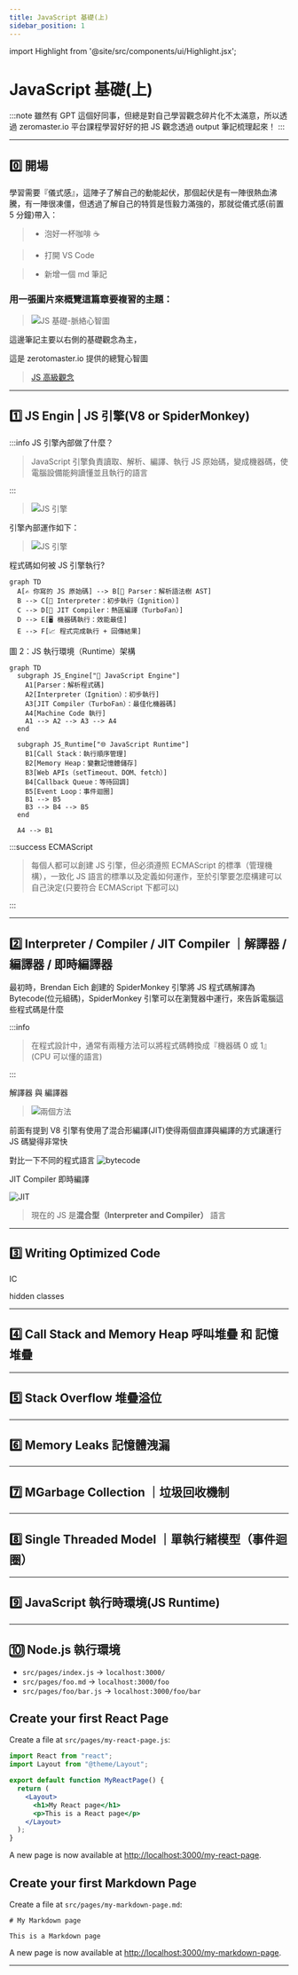 ```yaml
---
title: JavaScript 基礎(上)
sidebar_position: 1
---
```


import Highlight from '@site/src/components/ui/Highlight.jsx';

<!-- export const Highlight = ({ children, color }) => (
<span
style={{
      backgroundColor: color,
      borderRadius: "20px",
      color: "#fff",
      padding: "10px",
      cursor: "pointer",
    }}
onClick={() => {
alert(`You clicked the color ${color} with label ${children}`);
}}

>

    {children}

  </span>
); -->

# JavaScript 基礎(上)

:::note
雖然有 GPT 這個好同事，但總是對自己學習觀念碎片化不太滿意，所以透過 zeromaster.io 平台課程學習好好的把 JS 觀念透過 output 筆記梳理起來！
:::

---

## 0️⃣ 開場

學習需要『儀式感』，這陣子了解自己的動能起伏，那個起伏是有一陣很熱血沸騰，有一陣很凍僵，但透過了解自己的特質是恆毅力滿強的，那就從儀式感(前置 5 分鐘)帶入：

> - <Highlight color="#f97316">泡好一杯咖啡 ☕</Highlight>

> - <Highlight color="#fda4af">打開 VS Code</Highlight>

> - <Highlight color="#60a5fa">新增一個 md 筆記</Highlight>

### 用一張圖片來概覽這篇章要複習的主題：

> ![JS 基礎-脈絡心智圖](/img/js-fun01.png)

這邊筆記主要以右側的基礎觀念為主，

這是 zerotomaster.io 提供的總覽心智圖

> [JS 高級觀念](https://coggle.it/diagram/XE3ZoVj-rtA5hcxj/t/advanced-javascript)

---

## 1️⃣ JS Engin | JS 引擎(V8 or SpiderMonkey)

:::info
JS 引擎內部做了什麼？

> JavaScript 引擎負責<Highlight color="#25c2a0">讀取、解析、編譯、執行</Highlight> JS 原始碼，變成機器碼，使電腦設備能夠讀懂並且執行的語言

:::

> ![JS 引擎](/img/js-fun02.png)

引擎內部運作如下：

> ![JS 引擎](/img/js-fun03.png)

程式碼如何被 JS 引擎執行?

```mermaid
graph TD
  A[✍️ 你寫的 JS 原始碼] --> B[🧾 Parser：解析語法樹 AST]
  B --> C[🧠 Interpreter：初步執行（Ignition）]
  C --> D[🚀 JIT Compiler：熱區編譯（TurboFan）]
  D --> E[🖥️ 機器碼執行：效能最佳]
  E --> F[📈 程式完成執行 + 回傳結果]
```

圖 2：JS 執行環境（Runtime）架構

```mermaid
graph TD
  subgraph JS_Engine["🧠 JavaScript Engine"]
    A1[Parser：解析程式碼]
    A2[Interpreter（Ignition）：初步執行]
    A3[JIT Compiler（TurboFan）：最佳化機器碼]
    A4[Machine Code 執行]
    A1 --> A2 --> A3 --> A4
  end

  subgraph JS_Runtime["🌐 JavaScript Runtime"]
    B1[Call Stack：執行順序管理]
    B2[Memory Heap：變數記憶體儲存]
    B3[Web APIs（setTimeout、DOM、fetch）]
    B4[Callback Queue：等待回調]
    B5[Event Loop：事件迴圈]
    B1 --> B5
    B3 --> B4 --> B5
  end

  A4 --> B1

```

:::success
<Highlight color="#25c2a0">ECMAScript</Highlight>

> 每個人都可以創建 JS 引擎，但必須遵照 ECMAScript 的標準（管理機構），一致化 JS 語言的標準以及定義如何運作，至於引擎要怎麼構建可以自己決定(只要符合 ECMAScript 下都可以)

:::

---

## 2️⃣ Interpreter / Compiler / JIT Compiler ｜解譯器 / 編譯器 / 即時編譯器

最初時，Brendan Eich 創建的 SpiderMonkey 引擎將 JS 程式碼解譯為 Bytecode(位元組碼)，SpiderMonkey 引擎可以在瀏覽器中運行，來告訴電腦這些程式碼是什麼

:::info

> 在程式設計中，通常有兩種方法可以將程式碼轉換成『機器碼 0 或 1』(CPU 可以懂的語言)

:::

<Highlight color="#25c2a0">解譯器 與 編譯器</Highlight>

> ![兩個方法](/img/js-fun04.png)

前面有提到 V8 引擎有使用了混合形編譯(JIT)使得兩個直譯與編譯的方式讓運行 JS 碼變得非常快

對比一下不同的程式語言
![bytecode](/img/js-fun05.png)

<Highlight color="#25c2a0">JIT Compiler 即時編譯</Highlight>

![JIT](/img/js-fun06.png)

> 現在的 JS 是**混合型（Interpreter and Compiler）** 語言

---

## 3️⃣ Writing Optimized Code

IC

hidden classes

---

## 4️⃣ Call Stack and Memory Heap 呼叫堆疊 和 記憶堆疊

---

## 5️⃣ Stack Overflow 堆疊溢位

---

## 6️⃣ Memory Leaks 記憶體洩漏

---

## 7️⃣ MGarbage Collection ｜垃圾回收機制

---

## 8️⃣ Single Threaded Model ｜單執行緒模型（事件迴圈）

---

## 9️⃣ JavaScript 執行時環境(JS Runtime)

---

## 🔟 Node.js 執行環境

- `src/pages/index.js` → `localhost:3000/`
- `src/pages/foo.md` → `localhost:3000/foo`
- `src/pages/foo/bar.js` → `localhost:3000/foo/bar`

## Create your first React Page

Create a file at `src/pages/my-react-page.js`:

```jsx title="src/pages/my-react-page.js"
import React from "react";
import Layout from "@theme/Layout";

export default function MyReactPage() {
  return (
    <Layout>
      <h1>My React page</h1>
      <p>This is a React page</p>
    </Layout>
  );
}
```

A new page is now available at [http://localhost:3000/my-react-page](http://localhost:3000/my-react-page).

## Create your first Markdown Page

Create a file at `src/pages/my-markdown-page.md`:

```mdx title="src/pages/my-markdown-page.md"
# My Markdown page

This is a Markdown page
```

A new page is now available at [http://localhost:3000/my-markdown-page](http://localhost:3000/my-markdown-page).

---
